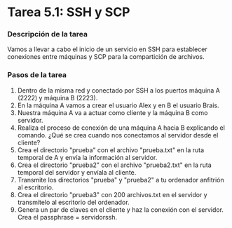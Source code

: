 # **Tarea 5.1: SSH y SCP**

### **Descripción de la tarea**

Vamos a llevar a cabo el inicio de un servicio en SSH para establecer conexiones entre máquinas y SCP para la compartición de archivos.

### **Pasos de la tarea**

1. Dentro de la misma red y conectado por SSH a los puertos máquina A (2222) y máquina B (2223).
2. En la máquina A vamos a crear el usuario Alex y en B el usuario Brais.
3. Nuestra máquina A va a actuar como cliente y la máquina B como servidor.
4. Realiza el proceso de conexión de una máquina A hacia B explicando el comando. ¿Qué se crea cuando nos conectamos al servidor desde el cliente?
5. Crea el directorio "prueba" con el archivo "prueba.txt" en la ruta temporal de A y envía la información al servidor.
6. Crea el directorio "prueba2" con el archivo "prueba2.txt" en la ruta temporal del servidor y envíala al cliente.
7. Transmite los directorios "prueba" y "prueba2" a tu ordenador anfitrión al escritorio.
8. Crea el directorio "prueba3" con 200 archivos.txt en el servidor y transmítelo al escritorio del ordenador.
9. Genera un par de claves en el cliente y haz la conexión con el servidor. Crea el passphrase = servidorssh.